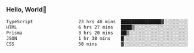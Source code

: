 
### Hello, World🐤

<!--START_SECTION:waka-->

```txt
TypeScript                 23 hrs 48 mins  ███████████████▓░░░░░░░░░   62.81 %
HTML                       6 hrs 27 mins   ████▒░░░░░░░░░░░░░░░░░░░░   17.05 %
Prisma                     3 hrs 20 mins   ██▒░░░░░░░░░░░░░░░░░░░░░░   08.83 %
JSON                       1 hr 38 mins    █░░░░░░░░░░░░░░░░░░░░░░░░   04.33 %
CSS                        58 mins         ▓░░░░░░░░░░░░░░░░░░░░░░░░   02.57 %
```

<!--END_SECTION:waka-->
